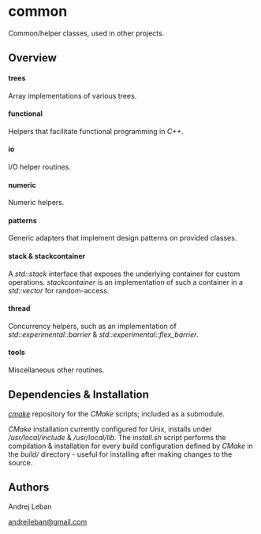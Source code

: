 # common
Common/helper classes, used in other projects. 

## Overview

#### trees
Array implementations of various trees.

#### functional
Helpers that facilitate functional programming in *C++*.

#### io
I/O helper routines.

#### numeric
Numeric helpers.

#### patterns
Generic adapters that implement design patterns on provided classes.

#### stack & stackcontainer
A *std::stack* interface that exposes the underlying container for custom operations.
*stackcontainer* is an implementation of such a container in a *std::vector* for random-access.

#### thread
Concurrency helpers, such as an implementation of *std::experimental::barrier* & *std::experimental::flex_barrier*.

#### tools
Miscellaneous other routines.

## Dependencies & Installation

[*cmake*](https://github.com/andleb/cmake) repository for the *CMake* scripts; included as a submodule.

*CMake* installation currently configured for Unix, installs under */usr/local/include* & */usr/local/lib*.
The *install.sh* script performs the compilation & installation for every build configuration defined by *CMake* in the *build/* directory - useful for installing after making changes to the source.

## Authors

Andrej Leban

andrejleban@gmail.com

